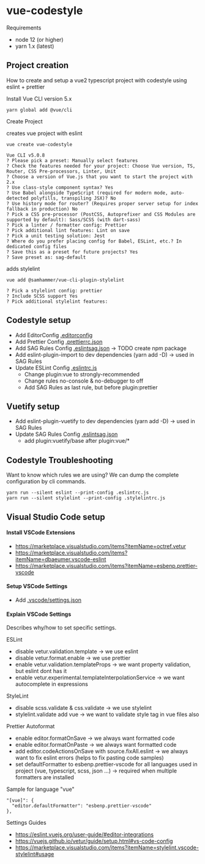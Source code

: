 # vue-codestyle

Requirements

-   node 12 (or higher)
-   yarn 1.x (latest)

## Project creation

How to create and setup a vue2 typescript project with codestyle using eslint + prettier

Install Vue CLI version 5.x

```
yarn global add @vue/cli
```

Create Project

creates vue project with eslint

```
vue create vue-codestyle

Vue CLI v5.0.8
? Please pick a preset: Manually select features
? Check the features needed for your project: Choose Vue version, TS, Router, CSS Pre-processors, Linter, Unit
? Choose a version of Vue.js that you want to start the project with 2.x
? Use class-style component syntax? Yes
? Use Babel alongside TypeScript (required for modern mode, auto-detected polyfills, transpiling JSX)? No
? Use history mode for router? (Requires proper server setup for index fallback in production) No
? Pick a CSS pre-processor (PostCSS, Autoprefixer and CSS Modules are supported by default): Sass/SCSS (with dart-sass)
? Pick a linter / formatter config: Prettier
? Pick additional lint features: Lint on save
? Pick a unit testing solution: Jest
? Where do you prefer placing config for Babel, ESLint, etc.? In dedicated config files
? Save this as a preset for future projects? Yes
? Save preset as: sag-default
```

adds stylelint

```
vue add @samhammer/vue-cli-plugin-stylelint

? Pick a stylelint config: prettier
? Include SCSS support Yes
? Pick additional stylelint features:
```

## Codestyle setup

-   Add EditorConfig [.editorconfig](.editorconfig)
-   Add Prettier Config [.prettierrc.json](.prettierrc.json)
-   Add SAG Rules Config [.eslintsag.json](.eslintsag.json) -> TODO create npm package
-   Add eslint-plugin-import to dev dependencies (yarn add -D) -> used in SAG Rules
-   Update ESLint Config [.eslintrc.js](.eslintrc.js)
    -   Change plugin:vue to strongly-recommended
    -   Change rules no-console & no-debugger to off
    -   Add SAG Rules as last rule, but before plugin:prettier

## Vuetify setup

-   Add eslint-plugin-vuetify to dev dependencies (yarn add -D) -> used in SAG Rules
-   Update SAG Rules Config [.eslintsag.json](.eslintsag.json)
    -   add plugin:vuetify/base after plugin:vue/\*

## Codestyle Troubleshooting

Want to know which rules we are using?
We can dump the complete configuration by cli commands.

```
yarn run --silent eslint --print-config .eslintrc.js
yarn run --silent stylelint --print-config .stylelintrc.js
```

## Visual Studio Code setup

#### Install VSCode Extensions

-   https://marketplace.visualstudio.com/items?itemName=octref.vetur
-   https://marketplace.visualstudio.com/items?itemName=dbaeumer.vscode-eslint
-   https://marketplace.visualstudio.com/items?itemName=esbenp.prettier-vscode

#### Setup VSCode Settings

-   Add [.vscode/settings.json](.vscode/settings.json)

#### Explain VSCode Settings

Describes why/how to set specific settings.

ESLint

-   disable vetur.validation.template -> we use eslint
-   disable vetur.format.enable -> we use prettier
-   enable vetur.validation.templateProps -> we want property validation, but eslint dont has it
-   enable vetur.experimental.templateInterpolationService -> we want autocomplete in expressions

StyleLint

-   disable scss.validate & css.validate -> we use stylelint
-   stylelint.validate add vue -> we want to validate style tag in vue files also

Prettier Autoformat

-   enable editor.formatOnSave -> we always want formatted code
-   enable editor.formatOnPaste -> we always want formatted code
-   add editor.codeActionsOnSave with source.fixAll.eslint -> we always want to fix eslint errors (helps to fix pasting code samples)
-   set defaultFormatter to esbenp.prettier-vscode for all languages used in project (vue, typescript, scss, json ...) -> required when multiple formatters are installed

Sample for language "vue"

```
"[vue]": {
  "editor.defaultFormatter": "esbenp.prettier-vscode"
},
```

Settings Guides

-   https://eslint.vuejs.org/user-guide/#editor-integrations
-   https://vuejs.github.io/vetur/guide/setup.html#vs-code-config
-   https://marketplace.visualstudio.com/items?itemName=stylelint.vscode-stylelint#usage
